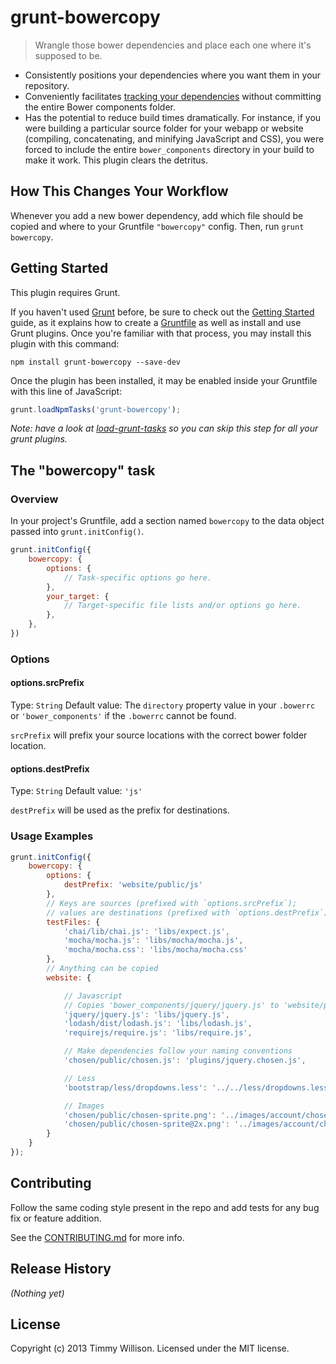 # grunt-bowercopy

> Wrangle those bower dependencies and place each one where it's supposed to be.

- Consistently positions your dependencies where you want them in your repository.
- Conveniently facilitates [tracking your dependencies](http://addyosmani.com/blog/checking-in-front-end-dependencies/) without committing the entire Bower components folder.
- Has the potential to reduce build times dramatically. For instance, if you were building a particular source folder for your webapp or website (compiling, concatenating, and minifying JavaScript and CSS), you were forced to include the entire `bower_components` directory in your build to make it work. This plugin clears the detritus.

## How This Changes Your Workflow

Whenever you add a new bower dependency, add which file should be copied and where to your Gruntfile `"bowercopy"` config. Then, run `grunt bowercopy`.

## Getting Started
This plugin requires Grunt.

If you haven't used [Grunt](http://gruntjs.com/) before, be sure to check out the [Getting Started](http://gruntjs.com/getting-started) guide, as it explains how to create a [Gruntfile](http://gruntjs.com/sample-gruntfile) as well as install and use Grunt plugins. Once you're familiar with that process, you may install this plugin with this command:

```shell
npm install grunt-bowercopy --save-dev
```

Once the plugin has been installed, it may be enabled inside your Gruntfile with this line of JavaScript:

```js
grunt.loadNpmTasks('grunt-bowercopy');
```

*Note: have a look at [load-grunt-tasks](https://github.com/sindresorhus/load-grunt-tasks) so you can skip this step for all your grunt plugins.*

## The "bowercopy" task

### Overview
In your project's Gruntfile, add a section named `bowercopy` to the data object passed into `grunt.initConfig()`.

```js
grunt.initConfig({
	bowercopy: {
		options: {
			// Task-specific options go here.
		},
		your_target: {
			// Target-specific file lists and/or options go here.
		},
	},
})
```

### Options

#### options.srcPrefix
Type: `String`
Default value: The `directory` property value in your `.bowerrc` or `'bower_components'` if the `.bowerrc` cannot be found.

`srcPrefix` will prefix your source locations with the correct bower folder location.

#### options.destPrefix
Type: `String`
Default value: `'js'`

`destPrefix` will be used as the prefix for destinations.


### Usage Examples

```js
grunt.initConfig({
	bowercopy: {
		options: {
			destPrefix: 'website/public/js'
		},
		// Keys are sources (prefixed with `options.srcPrefix`);
		// values are destinations (prefixed with `options.destPrefix`)
		testFiles: {
			'chai/lib/chai.js': 'libs/expect.js',
			'mocha/mocha.js': 'libs/mocha/mocha.js',
			'mocha/mocha.css': 'libs/mocha/mocha.css'
		},
		// Anything can be copied
		website: {

			// Javascript
			// Copies 'bower_components/jquery/jquery.js' to 'website/public/js/libs/jquery.js'
			'jquery/jquery.js': 'libs/jquery.js',
			'lodash/dist/lodash.js': 'libs/lodash.js',
			'requirejs/require.js': 'libs/require.js',

			// Make dependencies follow your naming conventions
			'chosen/public/chosen.js': 'plugins/jquery.chosen.js',

			// Less
			'bootstrap/less/dropdowns.less': '../../less/dropdowns.less',

			// Images
			'chosen/public/chosen-sprite.png': '../images/account/chosen-sprite.png',
			'chosen/public/chosen-sprite@2x.png': '../images/account/chosen-sprite@2x.png'
		}
	}
});
```

## Contributing
Follow the same coding style present in the repo and add tests for any bug fix or feature addition.

See the [CONTRIBUTING.md](https://github.com/timmywil/grunt-bowercopy/blob/master/CONTRIBUTING.md) for more info.

## Release History
_(Nothing yet)_

## License
Copyright (c) 2013 Timmy Willison. Licensed under the MIT license.
